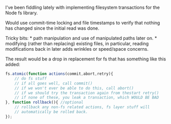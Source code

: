I've been fiddling lately with implementing filesystem transactions for the
Node fs library.

Would use commit-time locking and file timestamps to verify that nothing has
changed since the initial read was done.

Tricky bits:
    * path manipulation and use of manipulated paths later on.
    * modifying (rather than replacing) existing files, in particular,
      reading modifications back in later adds wrinkles or speed/space concerns.

The result would be a drop in replacement for fs that has something like
this added:

```javascript
fs.atomic(function actions(commit,abort,retry){
    // do fs stuff
    // if all goes well, call commit()
    // if we won't ever be able to do this, call abort()
    // if we should try the transaction again from thestart retry()
    // if none of these, you leak a transaction, which WOULD BE BAD
}, function rollback(){ //optional
    // rollback any non-fs related actions, fs layer stuff will
    // automatically be rolled back.
});
```
